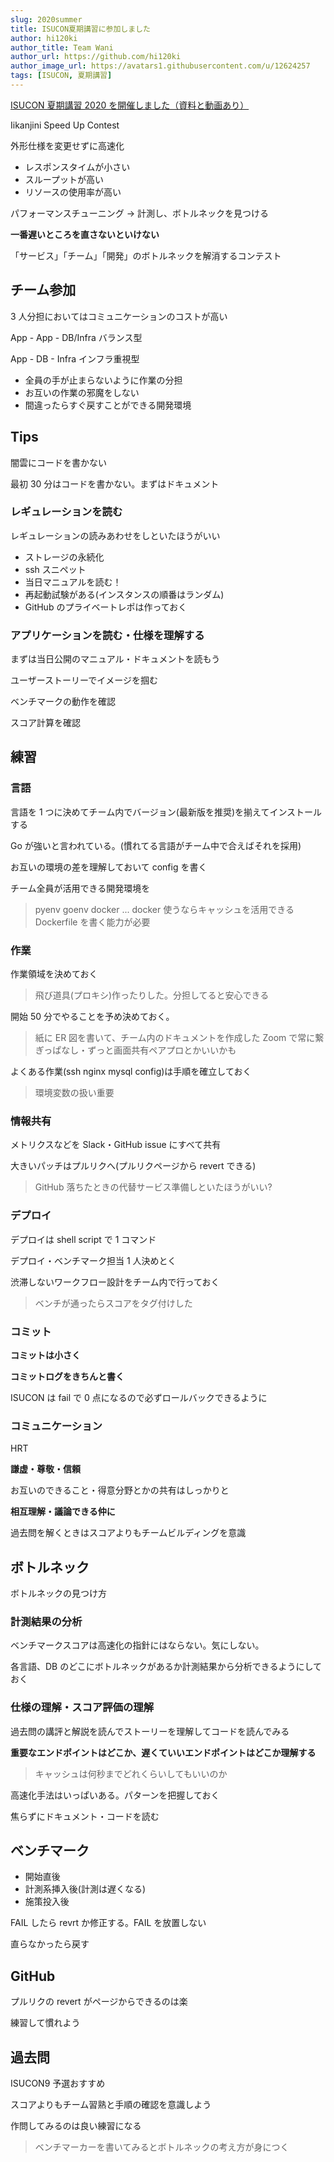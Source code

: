 ```yaml
---
slug: 2020summer
title: ISUCON夏期講習に参加しました
author: hi120ki
author_title: Team Wani
author_url: https://github.com/hi120ki
author_image_url: https://avatars1.githubusercontent.com/u/12624257
tags: [ISUCON, 夏期講習]
---
```


<!--truncate-->

[ISUCON 夏期講習 2020 を開催しました（資料と動画あり）](http://isucon.net/archives/54822761.html)

Iikanjini Speed Up Contest

外形仕様を変更せずに高速化

- レスポンスタイムが小さい
- スループットが高い
- リソースの使用率が高い

パフォーマンスチューニング → 計測し、ボトルネックを見つける

**一番遅いところを直さないといけない**

「サービス」「チーム」「開発」のボトルネックを解消するコンテスト

## チーム参加

3 人分担においてはコミュニケーションのコストが高い

App - App - DB/Infra バランス型

App - DB - Infra インフラ重視型

- 全員の手が止まらないように作業の分担
- お互いの作業の邪魔をしない
- 間違ったらすぐ戻すことができる開発環境

## Tips

闇雲にコードを書かない

最初 30 分はコードを書かない。まずはドキュメント

### レギュレーションを読む

レギュレーションの読みあわせをしといたほうがいい

- ストレージの永続化
- ssh スニペット
- 当日マニュアルを読む！
- 再起動試験がある(インスタンスの順番はランダム)
- GitHub のプライベートレポは作っておく

### アプリケーションを読む・仕様を理解する

まずは当日公開のマニュアル・ドキュメントを読もう

ユーザーストーリーでイメージを掴む

ベンチマークの動作を確認

スコア計算を確認

## 練習

### 言語

言語を 1 つに決めてチーム内でバージョン(最新版を推奨)を揃えてインストールする

Go が強いと言われている。(慣れてる言語がチーム中で合えばそれを採用)

お互いの環境の差を理解しておいて config を書く

チーム全員が活用できる開発環境を

> pyenv goenv docker ...
> docker 使うならキャッシュを活用できる Dockerfile を書く能力が必要

### 作業

作業領域を決めておく

> 飛び道具(プロキシ)作ったりした。分担してると安心できる

開始 50 分でやることを予め決めておく。

> 紙に ER 図を書いて、チーム内のドキュメントを作成した
> Zoom で常に繋ぎっぱなし・ずっと画面共有ペアプロとかいいかも

よくある作業(ssh nginx mysql config)は手順を確立しておく

> 環境変数の扱い重要

### 情報共有

メトリクスなどを Slack・GitHub issue にすべて共有

大きいパッチはプルリクへ(プルリクページから revert できる)

> GitHub 落ちたときの代替サービス準備しといたほうがいい?

### デプロイ

デプロイは shell script で 1 コマンド

デプロイ・ベンチマーク担当 1 人決めとく

渋滞しないワークフロー設計をチーム内で行っておく

> ベンチが通ったらスコアをタグ付けした

### コミット

**コミットは小さく**

**コミットログをきちんと書く**

ISUCON は fail で 0 点になるので必ずロールバックできるように

### コミュニケーション

HRT

**謙虚・尊敬・信頼**

お互いのできること・得意分野とかの共有はしっかりと

**相互理解・議論できる仲に**

過去問を解くときはスコアよりもチームビルディングを意識

## ボトルネック

ボトルネックの見つけ方

### 計測結果の分析

ベンチマークスコアは高速化の指針にはならない。気にしない。

各言語、DB のどこにボトルネックがあるか計測結果から分析できるようにしておく

### 仕様の理解・スコア評価の理解

過去問の講評と解説を読んでストーリーを理解してコードを読んでみる

**重要なエンドポイントはどこか、遅くていいエンドポイントはどこか理解する**

> キャッシュは何秒までどれくらいしてもいいのか

高速化手法はいっぱいある。パターンを把握しておく

焦らずにドキュメント・コードを読む

## ベンチマーク

- 開始直後
- 計測系挿入後(計測は遅くなる)
- 施策投入後

FAIL したら revrt か修正する。FAIL を放置しない

直らなかったら戻す

## GitHub

プルリクの revert がページからできるのは楽

練習して慣れよう

## 過去問

ISUCON9 予選おすすめ

スコアよりもチーム習熟と手順の確認を意識しよう

作問してみるのは良い練習になる

> ベンチマーカーを書いてみるとボトルネックの考え方が身につく
